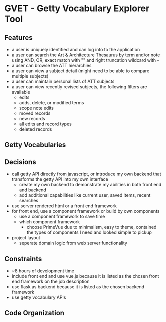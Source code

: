# GVET - Getty Vocabulary Explorer Tool

## Features

- a user is uniquely identified and can log into to the application
- a user can search the Art & Architecture Thesaurus by term and/or note using AND, OR, exact match with "" and right truncation wildcard with -
- a user can browse the ATT hierarchies
- a user can view a subject detail (might need to be able to compare multiple subjects)
- a user can maintain personal lists of ATT subjects
- a user can view recently revised subjects, the following filters are available
	- edits
	- adds, delete, or modified terms
	- scope note edits
	- moved records
	- new records
	- all edits and record types
	- deleted records

## Getty Vocabularies




## Decisions

- call getty API directly from javascript, or introduce my own backend that transforms the getty API into my own interface
	- create my own backend to demonstrate my abilities in both front end and backend
	- add additional capabilities like current user, saved items, recent searches
- use server rendered html or a front end framework
- for front end, use a component framework or build by own components
	- use a component framework to save time
	- which component framework
		- choose PrimeVue due to minimalism, easy to theme, contained the types of components I need and looked simple to pickup
- project layout
    - seperate domain logic from web server functionality

## Constraints

- ~8 hours of development time
- include front end and use vue.js because it is listed as the chosen front end framework on the job description
- use flask as backend because it is listed as the chosen backend framework
- use getty vocabulary APIs

## Code Organization

